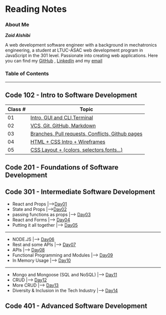 # Reading Notes
### About Me

***Zaid Alshibi***

A web development software engineer with a background in mechatronics engineering, a student at LTUC-ASAC web development program in JavaScript in the 301 level.
Passionate into creating web applications.
Here you can find my [GitHub](https://github.com/zaidalshibi) , [LinkedIn](https://www.linkedin.com/in/zaidalshibi/) and my [email](mailto:zaidealshibi@gmail.com)

### Table of Contents
---
## Code 102 - Intro to Software Development

| Class # | Topic                                                            |
| ------- | ---------------------------------------------------------------- |
| 01      | [Intro, GUI and CLI,Terminal](102-day01.md)                      |
| 02      | [VCS, Git, GitHub, Markdown](102-day02.md)                       |
| 03      | [Branches, Pull requests, Conflicts, Github pages](102-day03.md) |
| 04      | [HTML  + CSS Intro + Wireframes](102-day04.md)                   |
| 05      | [CSS Layout + (colors, selectors,fonts...)](102-day05.md)        |



## Code 201 - Foundations of Software Development

## Code 301 - Intermediate Software Development
- React and Props |-->[Day01](301-day01.md)
- State and Props |-->[Day02](301-day02.md)
- passing functions as props |--> [Day03](301-day03.md)
- React and Forms |--> [Day04](301-day04.md)
- Putting it all together |--> [Day05](301-day05.md)
---
- NODE.JS |--> [Day06](301-day06.md)
- Rest and some APIs |--> [Day07](301-day07.md)
- APIs |--> [Day08](301-day08.md)
- Functional Programming and Modules |--> [Day09](301-day09.md)
- In Memory Usage |--> [Day10](301-day10.md)
---
- Mongo and Mongoose (SQL and NoSQL) |--> [Day11](301-day11.md)
- CRUD |--> [Day12](301-day12.md)
- More CRUD |--> [Day13](301-day13.md)
- Diversity & Inclusion in the Tech Industry |--> [Day14](301-day14.md)

## Code 401 - Advanced Software Development
